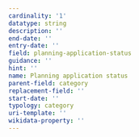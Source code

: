 ```yaml
---
cardinality: '1'
datatype: string
description: ''
end-date: ''
entry-date: ''
field: planning-application-status
guidance: ''
hint: ''
name: Planning application status
parent-field: category
replacement-field: ''
start-date: ''
typology: category
uri-template: ''
wikidata-property: ''
---
```

